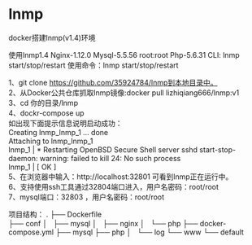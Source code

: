 # lnmp
docker搭建lnmp(v1.4)环境

使用lnmp1.4 Nginx-1.12.0 Mysql-5.5.56 root:root Php-5.6.31 CLI: lnmp start/stop/restart 使用命令：lnmp start/stop/restart

1、git clone https://github.com/35924784/lnmp到本地目录中。</br>
2、从Docker公共仓库抓取lnmp镜像:docker pull lizhiqiang666/lnmp:v1</br>
3、cd 你的目录/lnmp </br>
4、dockr-compose up </br>
   如出现下面提示信息说明启动成功：</br>
Creating lnmp_lnmp_1 ... done</br>
Attaching to lnmp_lnmp_1</br>
lnmp_1  |  * Restarting OpenBSD Secure Shell server sshd                        start-stop-daemon: warning: failed to kill 24: No such process </br>
lnmp_1  |             [ OK ] </br>
5、在浏览器中输入：http://localhost:32801 可看到lnmp正在运行中。</br>
6、支持使用ssh工具通过32804端口进入，用户名密码：root/root </br>
7、mysql端口：32803 ，用户名密码：root/root</br>


项目结构：
.
├── Dockerfile   
├── conf
│   ├── mysql
│   ├── nginx
│   └── php
├── docker-compose.yml
├── mysql
├── php
│   └── log
└── www
    └── default
